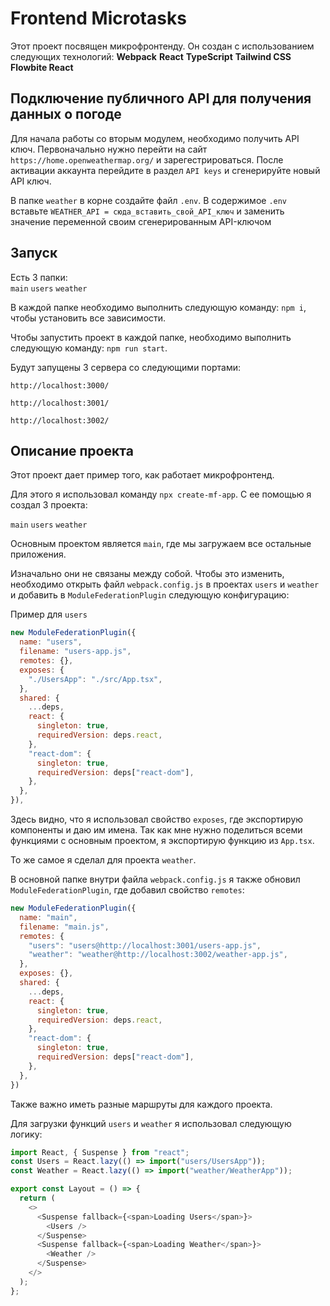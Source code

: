 # Frontend Microtasks  
 Этот проект посвящен микрофронтенду. Он создан с использованием следующих технологий:
    **Webpack**
    **React**
    **TypeScript**
    **Tailwind CSS**
    **Flowbite React**
    
    
## Подключение публичного API для получения данных о погоде

Для начала работы со вторым модулем, необходимо получить API ключ. Первоначально нужно перейти 
на сайт  `https://home.openweathermap.org/` и зарегестрироваться.
После активации аккаунта перейдите в раздел `API keys` и сгенерируйте новый API ключ.

В папке `weather` в корне создайте файл `.env`. 
В содержимое `.env` вставьте `WEATHER_API = сюда_вставить_свой_API_ключ` и заменить значение переменной своим сгенерированным API-ключом

## Запуск  
Есть 3 папки:   
    `main`
    `users`
    `weather`

В каждой папке необходимо выполнить следующую команду: `npm i`, чтобы установить все зависимости.

Чтобы запустить проект в каждой папке, необходимо выполнить следующую команду: `npm run start`.

Будут запущены 3 сервера со следующими портами:

`http://localhost:3000/`

`http://localhost:3001/`

`http://localhost:3002/`

## Описание проекта
Этот проект дает пример того, как работает микрофронтенд.

Для этого я использовал команду `npx create-mf-app`. С ее помощью я создал 3 проекта:

`main`
`users`
`weather`

Основным проектом является `main`, где мы загружаем все остальные приложения.

Изначально они не связаны между собой. Чтобы это изменить, необходимо открыть файл `webpack.config.js` в проектах `users` и `weather` и добавить в `ModuleFederationPlugin` следующую конфигурацию:

Пример для `users`

``` javascript 
new ModuleFederationPlugin({
  name: "users",
  filename: "users-app.js",
  remotes: {},
  exposes: {
    "./UsersApp": "./src/App.tsx",
  },
  shared: {
    ...deps,
    react: {
      singleton: true,
      requiredVersion: deps.react,
    },
    "react-dom": {
      singleton: true,
      requiredVersion: deps["react-dom"],
    },
  },
}),
```
Здесь видно, что я использовал свойство `exposes`, где экспортирую компоненты и даю им имена. Так как мне нужно поделиться всеми функциями с основным проектом, я экспортирую функцию из `App.tsx`.

То же самое я сделал для проекта `weather`.

В основной папке внутри файла `webpack.config.js` я также обновил `ModuleFederationPlugin`, где добавил свойство `remotes`:

```javascript
new ModuleFederationPlugin({
  name: "main",
  filename: "main.js",
  remotes: {
    "users": "users@http://localhost:3001/users-app.js",
    "weather": "weather@http://localhost:3002/weather-app.js",
  },
  exposes: {},
  shared: {
    ...deps,
    react: {
      singleton: true,
      requiredVersion: deps.react,
    },
    "react-dom": {
      singleton: true,
      requiredVersion: deps["react-dom"],
    },
  },
})
```
Также важно иметь разные маршруты для каждого проекта.

Для загрузки функций `users` и `weather` я использовал следующую логику:

```javascript
import React, { Suspense } from "react";
const Users = React.lazy(() => import("users/UsersApp"));
const Weather = React.lazy(() => import("weather/WeatherApp"));
```

```javascript
export const Layout = () => {
  return (
    <>
      <Suspense fallback={<span>Loading Users</span>}>
        <Users />
      </Suspense>
      <Suspense fallback={<span>Loading Weather</span>}>
        <Weather />
      </Suspense>
    </>
  );
};
```

